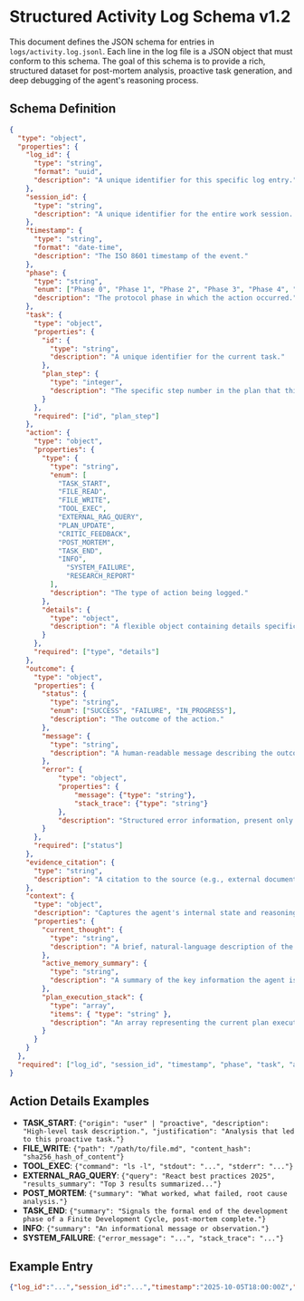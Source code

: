 # Structured Activity Log Schema v1.2

This document defines the JSON schema for entries in `logs/activity.log.jsonl`. Each line in the log file is a JSON object that must conform to this schema. The goal of this schema is to provide a rich, structured dataset for post-mortem analysis, proactive task generation, and deep debugging of the agent's reasoning process.

## Schema Definition

```json
{
  "type": "object",
  "properties": {
    "log_id": {
      "type": "string",
      "format": "uuid",
      "description": "A unique identifier for this specific log entry."
    },
    "session_id": {
      "type": "string",
      "description": "A unique identifier for the entire work session. Allows grouping of all logs for a single session."
    },
    "timestamp": {
      "type": "string",
      "format": "date-time",
      "description": "The ISO 8601 timestamp of the event."
    },
    "phase": {
      "type": "string",
      "enum": ["Phase 0", "Phase 1", "Phase 2", "Phase 3", "Phase 4", "Phase 5", "Phase 6", "Phase 7", "Phase 8"],
      "description": "The protocol phase in which the action occurred."
    },
    "task": {
      "type": "object",
      "properties": {
        "id": {
          "type": "string",
          "description": "A unique identifier for the current task."
        },
        "plan_step": {
          "type": "integer",
          "description": "The specific step number in the plan that this action corresponds to."
        }
      },
      "required": ["id", "plan_step"]
    },
    "action": {
      "type": "object",
      "properties": {
        "type": {
          "type": "string",
          "enum": [
            "TASK_START",
            "FILE_READ",
            "FILE_WRITE",
            "TOOL_EXEC",
            "EXTERNAL_RAG_QUERY",
            "PLAN_UPDATE",
            "CRITIC_FEEDBACK",
            "POST_MORTEM",
            "TASK_END",
            "INFO",
              "SYSTEM_FAILURE",
              "RESEARCH_REPORT"
          ],
          "description": "The type of action being logged."
        },
        "details": {
          "type": "object",
          "description": "A flexible object containing details specific to the action type. See 'Action Details Examples' for best practices."
        }
      },
      "required": ["type", "details"]
    },
    "outcome": {
      "type": "object",
      "properties": {
        "status": {
          "type": "string",
          "enum": ["SUCCESS", "FAILURE", "IN_PROGRESS"],
          "description": "The outcome of the action."
        },
        "message": {
          "type": "string",
          "description": "A human-readable message describing the outcome."
        },
        "error": {
            "type": "object",
            "properties": {
                "message": {"type": "string"},
                "stack_trace": {"type": "string"}
            },
            "description": "Structured error information, present only on FAILURE."
        }
      },
      "required": ["status"]
    },
    "evidence_citation": {
      "type": "string",
      "description": "A citation to the source (e.g., external documentation, internal artifact) that justifies the action, as per protocol."
    },
    "context": {
      "type": "object",
      "description": "Captures the agent's internal state and reasoning at the time of the action. This is crucial for debugging and understanding the 'why' behind an action.",
      "properties": {
        "current_thought": {
          "type": "string",
          "description": "A brief, natural-language description of the agent's immediate thought process or hypothesis being tested by the action."
        },
        "active_memory_summary": {
          "type": "string",
          "description": "A summary of the key information the agent is currently holding in its active memory or scratchpad."
        },
        "plan_execution_stack": {
          "type": "array",
          "items": { "type": "string" },
          "description": "An array representing the current plan execution stack, showing the hierarchy of active plans (e.g., ['main_plan.txt', 'sub_plan_a.txt'])."
        }
      }
    }
  },
  "required": ["log_id", "session_id", "timestamp", "phase", "task", "action", "outcome"]
}
```

## Action Details Examples

- **TASK_START**: `{"origin": "user" | "proactive", "description": "High-level task description.", "justification": "Analysis that led to this proactive task."}`
- **FILE_WRITE**: `{"path": "/path/to/file.md", "content_hash": "sha256_hash_of_content"}`
- **TOOL_EXEC**: `{"command": "ls -l", "stdout": "...", "stderr": "..."}`
- **EXTERNAL_RAG_QUERY**: `{"query": "React best practices 2025", "results_summary": "Top 3 results summarized..."}`
- **POST_MORTEM**: `{"summary": "What worked, what failed, root cause analysis."}`
- **TASK_END**: `{"summary": "Signals the formal end of the development phase of a Finite Development Cycle, post-mortem complete."}`
- **INFO**: `{"summary": "An informational message or observation."}`
- **SYSTEM_FAILURE**: `{"error_message": "...", "stack_trace": "..."}`

## Example Entry

```json
{"log_id":"...","session_id":"...","timestamp":"2025-10-05T18:00:00Z","phase":"Phase 2","task":{"id":"improve-logging-01","plan_step":1},"action":{"type":"FILE_WRITE","details":{"path":"LOGGING_SCHEMA.md","content_hash":"..."}},"outcome":{"status":"SUCCESS","message":"Updated logging schema to v1.2 to include context field."},"evidence_citation":"AGENTS.md, meta-protocol-001","context":{"current_thought":"The existing logging schema lacks fields to capture the agent's internal state. Adding a 'context' object will provide deeper insight for post-mortem analysis.","active_memory_summary":"User requested improvements to logging. Current file is LOGGING_SCHEMA.md. Plan is to add a 'context' field with 'current_thought' and 'plan_execution_stack'.","plan_execution_stack":["improve-agent-processes.txt"]}}
```
